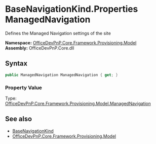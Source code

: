 # BaseNavigationKind.Properties ManagedNavigation
Defines the Managed Navigation settings of the site  

**Namespace:** [OfficeDevPnP.Core.Framework.Provisioning.Model](OfficeDevPnP.Core.Framework.Provisioning.Model.md)  
**Assembly:** OfficeDevPnP.Core.dll  
## Syntax
```C#
public ManagedNavigation ManagedNavigation { get; }
```

### Property Value
Type: [OfficeDevPnP.Core.Framework.Provisioning.Model.ManagedNavigation](OfficeDevPnP.Core.Framework.Provisioning.Model.ManagedNavigation.md)  

## See also
- [BaseNavigationKind](OfficeDevPnP.Core.Framework.Provisioning.Model.BaseNavigationKind.md) 
- [OfficeDevPnP.Core.Framework.Provisioning.Model](OfficeDevPnP.Core.Framework.Provisioning.Model.md)
